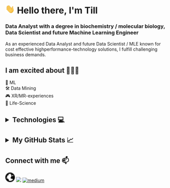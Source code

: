 # [<img src="https://raw.githubusercontent.com/ABSphreak/ABSphreak/master/gifs/Hi.gif" width="30px">][website] Hello there, I'm Till
<!---
[<img height="30" src="https://raw.githubusercontent.com/iconic/open-iconic/master/svg/globe.svg" />][website]
[<img height="30" src="https://img.shields.io/badge/Linkedin-blue?logo=linkedin" />][linkedin]
[<img height="30" src="https://img.shields.io/badge/Medium-white?logo=medium&logoColor=black" alt="medium"/>][medium]
--->

<!--
**TillMeineke/TillMeineke** is a ✨ _special_ ✨ repository because its `README.md` (this file) appears on your GitHub profile.

Here are some ideas to get you started:

- 🔭 I’m currently working on ...
- 🌱 I’m currently learning ...
- 👯 I’m looking to collaborate on ...
- 🤔 I’m looking for help with ...
- 💬 Ask me about ...
- 📫 How to reach me: ...
- 😄 Pronouns: ...
- ⚡ Fun fact: ...
-->

### Data Analyst with a degree in biochemistry / molecular biology, Data Scientist and future Machine Learning Engineer

As an experienced Data Analyst and future Data Scientist / MLE known for cost effective highperformance-technology solutions, I fulfill challenging business demands.

## I am excited about 👨🏽‍💻

🧠 ML\
🛠️ Data Mining\
🎮 XR/MR-experiences\
🧬 Life-Science

<h2>
 <details>
  <summary>Technologies 💻</summary>
  <br/>
  <img height="30" src="https://img.shields.io/badge/Python-3776AB?style=for-the-badge&logo=python&logoColor=white" alt="Python"/>
  <img height="30" src="https://img.shields.io/badge/pandas-150458?style=for-the-badge&logo=pandas&logoColor=#150458" alt="pandas"/>
  <img height="30" src="https://img.shields.io/badge/NumPy-013243?style=for-the-badge&&logo=numpy&logoColor=#013243" alt="NumPy"/>
  <!-- ! matplolib -->
  <!-- ! seaborn -->
  <img height="30" src="https://img.shields.io/badge/plotly-3F4F75?style=for-the-badge&&logo=plotly&logoColor=#3F4F75" alt="Plotly"/>
  <!-- ! altair -->
  <!-- ! Bokeh -->
  <img height="30" src="https://img.shields.io/badge/scipy-8CAAE6?style=for-the-badge&&logo=scipy&logoColor=white" alt="SciPy"/>
  <img height="30" src="https://img.shields.io/badge/scikit_learn-F7931E?style=for-the-badge&&logo=scikit-learn&logoColor=white" alt="SciPy"/>
  <img height="30" src="https://img.shields.io/badge/TensorFlow-white?style=for-the-badge&&logo=TensorFlow&logoColor=#FF6F00" alt="TensorFlow"/>
  <img height="30" src="https://img.shields.io/badge/Keras-D00000?style=for-the-badge&&logo=Keras&logoColor=white" alt="Keras"/>
  <img height="30" src="https://img.shields.io/badge/PostgreSQL-4169E1?style=for-the-badge&&logo=PostgreSQL&logoColor=white" alt="PostgreSQL"/>
  <!-- ! DBeaver -->
  <img height="30" src="https://img.shields.io/badge/aws-232F3E?style=for-the-badge&&logo=AmazonAWS&logoColor=#232F3E" alt="Amazon AWS"/>
  <img height="30" src="https://img.shields.io/badge/VS_Code-007ACC?style=for-the-badge&&logo=VisualStudioCode&logoColor=#007ACC" alt="Visual Studio Code"/>
  <img height="30" src="https://img.shields.io/badge/Unity-100000?style=for-the-badge&logo=unity&logoColor=white" alt="Unity"/>
  <img height="30" src="https://img.shields.io/badge/Quest2-white?style=for-the-badge&logo=Oculus&logoColor=black" alt="Oculus"/>
    <!-- ! Meta Quest2 -->
  <img height="30" src="https://img.shields.io/badge/Cardboard-grey?style=for-the-badge&logo=GoogleCardboard&logoColor=#FF7143" alt="Google Cardboard"/>
  <img height="30" src="https://img.shields.io/badge/Blender-white?style=for-the-badge&logo=Blender&logoColor=#F5792A" alt="Blender"/>
  <img height="30" src="https://img.shields.io/badge/Tableau-E97627?style=for-the-badge&logo=Tableau&logoColor=white" alt="Tableau"/>
  <img height="30" src="https://img.shields.io/badge/Google_Sheets-34A853?style=for-the-badge&logo=GoogleSheets&logoColor=white" alt="Google Sheets"/>
  <!-- ! UNIX -->
  <img height="30" src="https://img.shields.io/badge/git-%23fc6d26.svg?&style=for-the-badge&logo=git&logoColor=white" alt="Git"/>
  <!-- ! Agile projectmanagement -->
  <!-- ! Teaching -->
  <!-- ! genetic engeneering -->
  <!-- ! CLSM -->
  <!-- ! HPLC -->
  </details>
</h2>

<h2>
 <details>
  <summary>My GitHub Stats 📈</summary>
  </br>
  <p width="100%" align="left">
  <img src="https://github-readme-stats.vercel.app/api/top-langs/?username=TillMeineke&hide=java,html,css&theme=dracula" alt="GitHub Top Languages" align="top"/></p>
   <img src="https://github-readme-stats.vercel.app/api?username=TillMeineke&theme=dracula" alt="GitHub Stats" align="top"/>
 </details>
</h2>

## Connect with me 📫

[<img height="30" src="https://raw.githubusercontent.com/iconic/open-iconic/master/svg/globe.svg" />][website]
[<img height="30" src="https://img.shields.io/badge/Linkedin-blue?logo=linkedin" />][linkedin]
[<img height="30" src="https://img.shields.io/badge/Medium-white?logo=medium&logoColor=black" alt="medium"/>][medium]
 <!-- ? xing -->

[website]: https://tillmeineke.github.io "tillmeineke.github.io"
[linkedin]: https://www.linkedin.com/in/tillmeineke "linkedin.com/in/tillmeineke"
[medium]: https://medium.com/@till.meineke "medium.com/@till.meineke"
